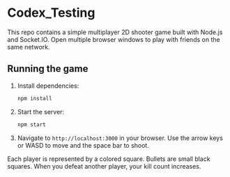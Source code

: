# Codex_Testing

This repo contains a simple multiplayer 2D shooter game built with Node.js and Socket.IO. Open multiple browser windows to play with friends on the same network.

## Running the game

1. Install dependencies:
   ```bash
   npm install
   ```
2. Start the server:
   ```bash
   npm start
   ```
3. Navigate to `http://localhost:3000` in your browser. Use the arrow keys or WASD to move and the space bar to shoot.

Each player is represented by a colored square. Bullets are small black squares. When you defeat another player, your kill count increases.
